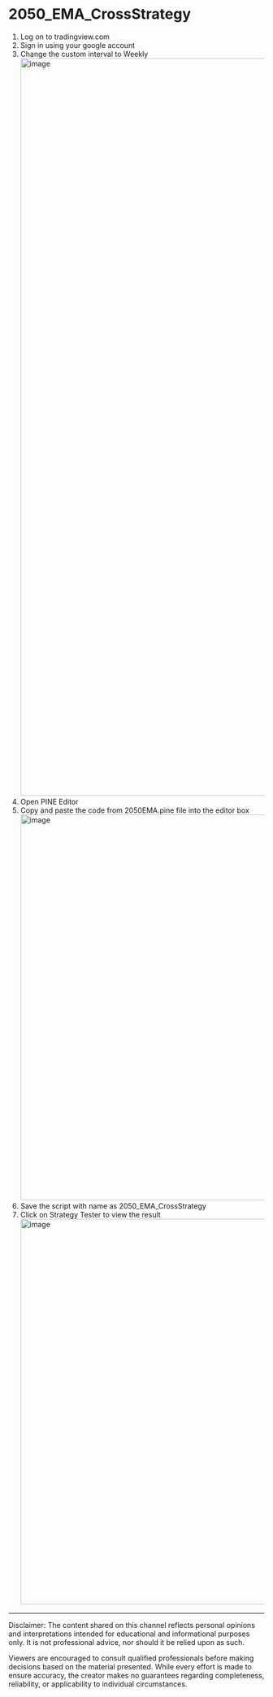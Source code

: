 # 2050_EMA_CrossStrategy
1. Log on to tradingview.com
2. Sign in using your google account
3. Change the custom interval to Weekly <img width="852" height="1452" alt="image" src="https://github.com/user-attachments/assets/2702a6fc-6d31-4edc-aae7-323b3bd787ec" />
4. Open PINE Editor
5. Copy and paste the code from 2050EMA.pine file into the editor box <img width="1676" height="759" alt="image" src="https://github.com/user-attachments/assets/d4b38f6b-00e3-4836-ba64-4816db88716f" />
6. Save the script with name as 2050_EMA_CrossStrategy
7. Click on Strategy Tester to view the result <img width="1676" height="759" alt="image" src="https://github.com/user-attachments/assets/0c18ded7-3633-4028-b752-1e9260548626" />


---------------------
Disclaimer:
The content shared on this channel reflects personal opinions and interpretations intended for educational and informational purposes only. It is not professional advice, nor should it be relied upon as such.

Viewers are encouraged to consult qualified professionals before making decisions based on the material presented. While every effort is made to ensure accuracy, the creator makes no guarantees regarding completeness, reliability, or applicability to individual circumstances.
